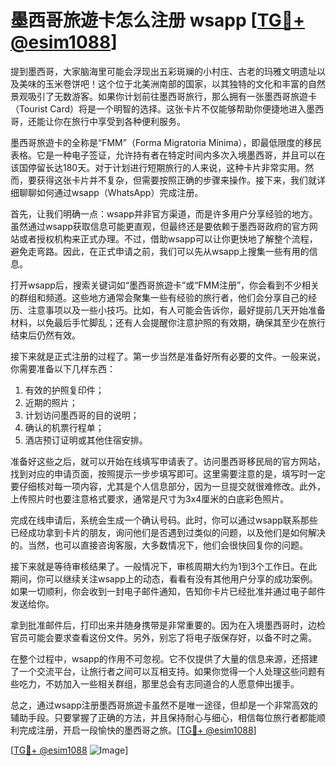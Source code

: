 # 墨西哥旅遊卡怎么注册 wsapp [[TG💪+ @esim1088](https://t.me/s/esim1088)]

提到墨西哥，大家脑海里可能会浮现出五彩斑斓的小村庄、古老的玛雅文明遗址以及美味的玉米卷饼吧！这个位于北美洲南部的国家，以其独特的文化和丰富的自然景观吸引了无数游客。如果你计划前往墨西哥旅行，那么拥有一张墨西哥旅遊卡（Tourist Card）将是一个明智的选择。这张卡片不仅能够帮助你便捷地进入墨西哥，还能让你在旅行中享受到各种便利服务。

墨西哥旅遊卡的全称是“FMM”（Forma Migratoria Mínima），即最低限度的移民表格。它是一种电子签证，允许持有者在特定时间内多次入境墨西哥，并且可以在该国停留长达180天。对于计划进行短期旅行的人来说，这种卡片非常实用。然而，要获得这张卡片并不复杂，但需要按照正确的步骤来操作。接下来，我们就详细聊聊如何通过wsapp（WhatsApp）完成注册。

首先，让我们明确一点：wsapp并非官方渠道，而是许多用户分享经验的地方。虽然通过wsapp获取信息可能更直观，但最终还是要依赖于墨西哥政府的官方网站或者授权机构来正式办理。不过，借助wsapp可以让你更快地了解整个流程，避免走弯路。因此，在正式申请之前，我们可以先从wsapp上搜集一些有用的信息。

打开wsapp后，搜索关键词如“墨西哥旅遊卡”或“FMM注册”，你会看到不少相关的群组和频道。这些地方通常会聚集一些有经验的旅行者，他们会分享自己的经历、注意事项以及一些小技巧。比如，有人可能会告诉你，最好提前几天开始准备材料，以免最后手忙脚乱；还有人会提醒你注意护照的有效期，确保其至少在旅行结束后仍然有效。

接下来就是正式注册的过程了。第一步当然是准备好所有必要的文件。一般来说，你需要准备以下几样东西：
1. 有效的护照复印件；
2. 近期的照片；
3. 计划访问墨西哥的目的说明；
4. 确认的机票行程单；
5. 酒店预订证明或其他住宿安排。

准备好这些之后，就可以开始在线填写申请表了。访问墨西哥移民局的官方网站，找到对应的申请页面，按照提示一步步填写即可。这里需要注意的是，填写时一定要仔细核对每一项内容，尤其是个人信息部分，因为一旦提交就很难修改。此外，上传照片时也要注意格式要求，通常是尺寸为3x4厘米的白底彩色照片。

完成在线申请后，系统会生成一个确认号码。此时，你可以通过wsapp联系那些已经成功拿到卡片的朋友，询问他们是否遇到过类似的问题，以及他们是如何解决的。当然，也可以直接咨询客服，大多数情况下，他们会很快回复你的问题。

接下来就是等待审核结果了。一般情况下，审核周期大约为1到3个工作日。在此期间，你可以继续关注wsapp上的动态，看看有没有其他用户分享的成功案例。如果一切顺利，你会收到一封电子邮件通知，告知你卡片已经批准并通过电子邮件发送给你。

拿到批准邮件后，打印出来并随身携带是非常重要的。因为在入境墨西哥时，边检官员可能会要求查看这份文件。另外，别忘了将电子版保存好，以备不时之需。

在整个过程中，wsapp的作用不可忽视。它不仅提供了大量的信息来源，还搭建了一个交流平台，让旅行者之间可以互相支持。如果你觉得一个人处理这些问题有些吃力，不妨加入一些相关群组，那里总会有志同道合的人愿意伸出援手。

总之，通过wsapp注册墨西哥旅遊卡虽然不是唯一途径，但却是一个非常高效的辅助手段。只要掌握了正确的方法，并且保持耐心与细心，相信每位旅行者都能顺利完成注册，开启一段愉快的墨西哥之旅。[[TG💪+ @esim1088](https://t.me/s/esim1088)]

[[TG💪+ @esim1088](https://t.me/s/esim1088) ![Image](https://i.postimg.cc/4NQfJmqS/Snipaste-2025-05-13-00-14-12.png)]